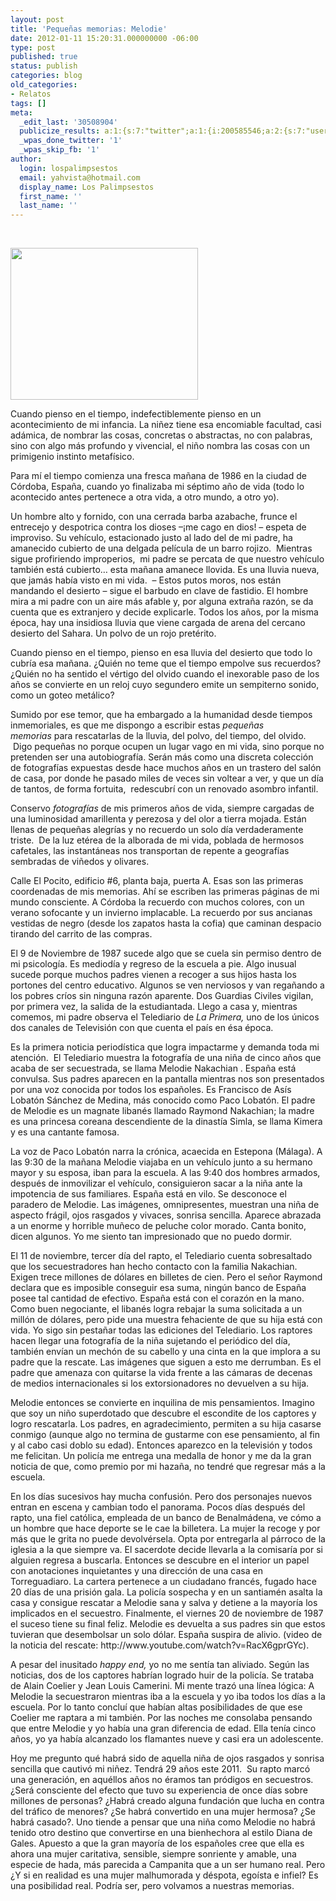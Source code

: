 ```yaml
---
layout: post
title: 'Pequeñas memorias: Melodie'
date: 2012-01-11 15:20:31.000000000 -06:00
type: post
published: true
status: publish
categories: blog
old_categories:
- Relatos
tags: []
meta:
  _edit_last: '30508904'
  publicize_results: a:1:{s:7:"twitter";a:1:{i:200585546;a:2:{s:7:"user_id";s:11:"Interludios";s:7:"post_id";s:18:"157119712130641920";}}}
  _wpas_done_twitter: '1'
  _wpas_skip_fb: '1'
author:
  login: lospalimpsestos
  email: yahvista@hotmail.com
  display_name: Los Palimpsestos
  first_name: ''
  last_name: ''
---
```

<p>&nbsp;</p>
<p><a href="http://lospalimpsestos.files.wordpress.com/2012/01/1144516834_f.jpg"><img class="aligncenter size-medium wp-image-48" title="1144516834_f" src="{{ site.baseurl }}/assets/1144516834_f.jpg" alt="" width="300" height="243" /></a></p>
<p>Cuando pienso en el tiempo, indefectiblemente pienso en un acontecimiento de mi infancia. La niñez tiene esa encomiable facultad, casi adámica, de nombrar las cosas, concretas o abstractas, no con palabras, sino con algo más profundo y vivencial, el niño nombra las cosas con un primigenio instinto metafísico.</p>
<p>Para mí el tiempo comienza una fresca mañana de 1986 en la ciudad de Córdoba, España, cuando yo finalizaba mi séptimo año de vida (todo lo acontecido antes pertenece a otra vida, a otro mundo, a otro yo).</p>
<p>Un hombre alto y fornido, con una cerrada barba azabache, frunce el entrecejo y despotrica contra los dioses –¡me cago en dios! – espeta de improviso. Su vehículo, estacionado justo al lado del de mi padre, ha amanecido cubierto de una delgada película de un barro rojizo.  Mientras sigue profiriendo improperios,  mi padre se percata de que nuestro vehículo también está cubierto… esta mañana amanece llovida. Es una lluvia nueva, que jamás había visto en mi vida.  – Estos putos moros, nos están mandando el desierto – sigue el barbudo en clave de fastidio. El hombre mira a mi padre con un aire más afable y, por alguna extraña razón, se da cuenta que es extranjero y decide explicarle. Todos los años, por la misma época, hay una insidiosa lluvia que viene cargada de arena del cercano desierto del Sahara. Un polvo de un rojo pretérito.</p>
<p>Cuando pienso en el tiempo, pienso en esa lluvia del desierto que todo lo cubría esa mañana. ¿Quién no teme que el tiempo empolve sus recuerdos? ¿Quién no ha sentido el vértigo del olvido cuando el inexorable paso de los años se convierte en un reloj cuyo segundero emite un sempiterno sonido, como un goteo metálico?</p>
<p>Sumido por ese temor, que ha embargado a la humanidad desde tiempos inmemoriales, es que me dispongo a escribir estas <em>pequeñas memorias </em>para rescatarlas de la lluvia, del polvo, del tiempo, del olvido.  Digo pequeñas no porque ocupen un lugar vago en mi vida, sino porque no pretenden ser una autobiografía. Serán más como una discreta colección de fotografías expuestas desde hace muchos años en un trastero del salón de casa, por donde he pasado miles de veces sin voltear a ver, y que un día de tantos, de forma fortuita,  redescubrí con un renovado asombro infantil.</p>
<p>Conservo <em>fotografías</em> de mis primeros años de vida, siempre cargadas de una luminosidad amarillenta y perezosa y del olor a tierra mojada. Están llenas de pequeñas alegrías y no recuerdo un solo día verdaderamente triste.  De la luz etérea de la alborada de mi vida, poblada de hermosos cafetales, las instantáneas nos transportan de repente a geografías sembradas de viñedos y olivares.</p>
<p>Calle El Pocito, edificio #6, planta baja, puerta A. Esas son las primeras coordenadas de mis memorias. Ahí se escriben las primeras páginas de mi mundo consciente. A Córdoba la recuerdo con muchos colores, con un verano sofocante y un invierno implacable. La recuerdo por sus ancianas vestidas de negro (desde los zapatos hasta la cofia) que caminan despacio tirando del carrito de las compras.</p>
<p>El 9 de Noviembre de 1987 sucede algo que se cuela sin permiso dentro de mi psicología. Es mediodía y regreso de la escuela a pie. Algo inusual sucede porque muchos padres vienen a recoger a sus hijos hasta los portones del centro educativo. Algunos se ven nerviosos y van regañando a los pobres críos sin ninguna razón aparente. Dos Guardias Civiles vigilan, por primera vez, la salida de la estudiantada. Llego a casa y, mientras comemos, mi padre observa el Telediario de <em>La Primera, </em>uno de los únicos dos canales de Televisión con que cuenta el país en ésa época.</p>
<p>Es la primera noticia periodística que logra impactarme y demanda toda mi atención.  El Telediario muestra la fotografía de una niña de cinco años que acaba de ser secuestrada, se llama Melodie Nakachian . España está convulsa. Sus padres aparecen en la pantalla mientras nos son presentados por una voz conocida por todos los españoles. Es Francisco de Asís Lobatón Sánchez de Medina, más conocido como Paco Lobatón. El padre de Melodie es un magnate libanés llamado Raymond Nakachian; la madre es una princesa coreana descendiente de la dinastía Simla, se llama Kimera y es una cantante famosa.</p>
<p>La voz de Paco Lobatón narra la crónica, acaecida en Estepona (Málaga). A las 9:30 de la mañana Melodie viajaba en un vehículo junto a su hermano mayor y su esposa, iban para la escuela. A las 9:40 dos hombres armados, después de inmovilizar el vehículo, consiguieron sacar a la niña ante la impotencia de sus familiares. España está en vilo. Se desconoce el paradero de Melodie. Las imágenes, omnipresentes, muestran una niña de aspecto frágil, ojos rasgados y vivaces, sonrisa sencilla. Aparece abrazada a un enorme y horrible muñeco de peluche color morado. Canta bonito, dicen algunos. Yo me siento tan impresionado que no puedo dormir.</p>
<p>El 11 de noviembre, tercer día del rapto, el Telediario cuenta sobresaltado que los secuestradores han hecho contacto con la familia Nakachian. Exigen trece millones de dólares en billetes de cien. Pero el señor Raymond declara que es imposible conseguir esa suma, ningún banco de España posee tal cantidad de efectivo. España está con el corazón en la mano.  Como buen negociante, el libanés logra rebajar la suma solicitada a un millón de dólares, pero pide una muestra fehaciente de que su hija está con vida. Yo sigo sin pestañar todas las ediciones del Telediario. Los raptores hacen llegar una fotografía de la niña sujetando el periódico del día, también envían un mechón de su cabello y una cinta en la que implora a su padre que la rescate. Las imágenes que siguen a esto me derrumban. Es el padre que amenaza con quitarse la vida frente a las cámaras de decenas de medios internacionales si los extorsionadores no devuelven a su hija.</p>
<p>Melodie entonces se convierte en inquilina de mis pensamientos. Imagino que soy un niño superdotado que descubre el escondite de los captores y logro rescatarla. Los padres, en agradecimiento, permiten a su hija casarse conmigo (aunque algo no termina de gustarme con ese pensamiento, al fin y al cabo casi doblo su edad). Entonces aparezco en la televisión y todos me felicitan. Un policía me entrega una medalla de honor y me da la gran noticia de que, como premio por mi hazaña, no tendré que regresar más a la escuela.</p>
<p>En los días sucesivos hay mucha confusión. Pero dos personajes nuevos entran en escena y cambian todo el panorama. Pocos días después del rapto, una fiel católica, empleada de un banco de Benalmádena, ve cómo a un hombre que hace deporte se le cae la billetera. La mujer la recoge y por más que le grita no puede devolvérsela. Opta por entregarla al párroco de la iglesia a la que siempre va. El sacerdote decide llevarla a la comisaría por si alguien regresa a buscarla. Entonces se descubre en el interior un papel con anotaciones inquietantes y una dirección de una casa en Torreguadiaro. La cartera pertenece a un ciudadano francés, fugado hace 20 días de una prisión gala. La policía sospecha y en un santiamén asalta la casa y consigue rescatar a Melodie sana y salva y detiene a la mayoría los implicados en el secuestro. Finalmente, el viernes 20 de noviembre de 1987 el suceso tiene su final feliz. Melodie es devuelta a sus padres sin que estos tuvieran que desembolsar un solo dólar. España suspira de alivio. (video de la noticia del rescate: http://www.youtube.com/watch?v=RacX6gprGYc).</p>
<p>A pesar del inusitado <em>happy end, </em>yo no me sentía tan aliviado. Según las noticias, dos de los captores habrían logrado huir de la policía. Se trataba de Alain Coelier y Jean Louis Camerini. Mi mente trazó una línea lógica: A Melodie la secuestraron mientras iba a la escuela y yo iba todos los días a la escuela. Por lo tanto concluí que habían altas posibilidades de que ese Coelier me raptara a mi también. Por las noches me consolaba pensando que entre Melodie y yo había una gran diferencia de edad. Ella tenía cinco años, yo ya había alcanzado los flamantes nueve y casi era un adolescente.</p>
<p>Hoy me pregunto qué habrá sido de aquella niña de ojos rasgados y sonrisa sencilla que cautivó mi niñez. Tendrá 29 años este 2011.  Su rapto marcó una generación, en aquéllos años no éramos tan pródigos en secuestros. ¿Será consciente del efecto que tuvo su experiencia de once días sobre millones de personas? ¿Habrá creado alguna fundación que lucha en contra del tráfico de menores? ¿Se habrá convertido en una mujer hermosa? ¿Se habrá casado?. Uno tiende a pensar que una niña como Melodie no habrá tenido otro destino que convertirse en una bienhechora al estilo Diana de Gales. Apuesto a que la gran mayoría de los españoles cree que ella es ahora una mujer caritativa, sensible, siempre sonriente y amable, una especie de hada, más parecida a Campanita que a un ser humano real. Pero ¿Y si en realidad es una mujer malhumorada y déspota, egoísta e infiel? Es una posibilidad real. Podría ser, pero volvamos a nuestras memorias.</p>
